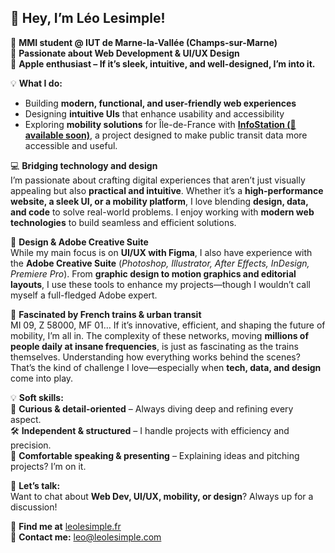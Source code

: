 ## 👋 Hey, I’m **Léo Lesimple**!  

🚀 **MMI student @ IUT de Marne-la-Vallée (Champs-sur-Marne)**  
🎨 **Passionate about Web Development & UI/UX Design**  
🍏 **Apple enthusiast – If it’s sleek, intuitive, and well-designed, I’m into it.**  

💡 **What I do:**  
- Building **modern, functional, and user-friendly web experiences**  
- Designing **intuitive UIs** that enhance usability and accessibility  
- Exploring **mobility solutions** for Île-de-France with **[InfoStation (👀 available soon)](https://infostation.fr)**, a project designed to make public transit data more accessible and useful.  

💻 **Bridging technology and design**  
I’m passionate about crafting digital experiences that aren’t just visually appealing but also **practical and intuitive**. Whether it’s a **high-performance website, a sleek UI, or a mobility platform**, I love blending **design, data, and code** to solve real-world problems. I enjoy working with **modern web technologies** to build seamless and efficient solutions.  

🎨 **Design & Adobe Creative Suite**  
While my main focus is on **UI/UX with Figma**, I also have experience with the **Adobe Creative Suite** (*Photoshop, Illustrator, After Effects, InDesign, Premiere Pro*). From **graphic design to motion graphics and editorial layouts**, I use these tools to enhance my projects—though I wouldn’t call myself a full-fledged Adobe expert.  

🚆 **Fascinated by French trains & urban transit**  
MI 09, Z 58000, MF 01… If it’s innovative, efficient, and shaping the future of mobility, I’m all in. The complexity of these networks, moving **millions of people daily at insane frequencies**, is just as fascinating as the trains themselves. Understanding how everything works behind the scenes? That’s the kind of challenge I love—especially when **tech, data, and design** come into play.  

💡 **Soft skills:**  
💭 **Curious & detail-oriented** – Always diving deep and refining every aspect.  
🛠️ **Independent & structured** – I handle projects with efficiency and precision.  
🎤 **Comfortable speaking & presenting** – Explaining ideas and pitching projects? I’m on it.  

💬 **Let’s talk:**  
Want to chat about **Web Dev, UI/UX, mobility, or design**? Always up for a discussion!  

🔗 **Find me at** [leolesimple.fr](https://leolesimple.fr)  
📩 **Contact me:** [leo@leolesimple.com](mailto:leo@leolesimple.com)  
